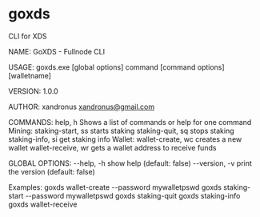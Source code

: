 # goxds
CLI for XDS

NAME:
   GoXDS - Fullnode CLI

USAGE:
   goxds.exe [global options] command [command options] [walletname]

VERSION:
   1.0.0

AUTHOR:
   xandronus <xandronus@gmail.com>

COMMANDS:
   help, h  Shows a list of commands or help for one command
   Mining:
     staking-start, ss  starts staking
     staking-quit, sq   stops staking
     staking-info, si   get staking info
   Wallet:
     wallet-create, wc   creates a new wallet
     wallet-receive, wr  gets a wallet address to receive funds

GLOBAL OPTIONS:
   --help, -h     show help (default: false)
   --version, -v  print the version (default: false)

Examples:
    goxds wallet-create --password mywalletpswd
    goxds staking-start --password mywalletpswd
    goxds staking-quit
    goxds staking-info
    goxds wallet-receive

